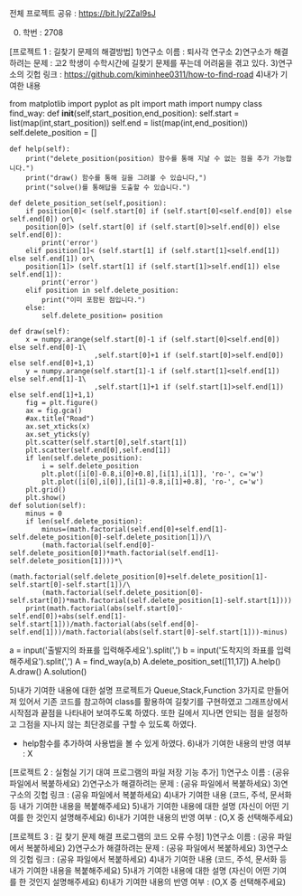 전체 프로젝트 공유 : https://bit.ly/2ZaI9sJ

0. 학번 : 2708

[프로젝트 1 : 길찾기 문제의 해결방법]
1)연구소 이름 : 퇴사각 연구소
2)연구소가 해결하려는 문제 : 고2 학생이 수학시간에 길찾기 문제를 푸는데 어려움을 겪고 있다.
3)연구소의 깃헙 링크 : https://github.com/kiminhee0311/how-to-find-road
4)내가 기여한 내용

from matplotlib import pyplot as plt
import math
import numpy
class find_way:
    def __init__(self,start_position,end_position):
        self.start = list(map(int,start_position))
        self.end = list(map(int,end_position))
        self.delete_position = []
        
    def help(self):
        print("delete_position(position) 함수를 통해 지날 수 없는 점을 추가 가능합니다.")
        print("draw() 함수를 통해 길을 그려볼 수 있습니다,")
        print("solve()를 통해답을 도출할 수 있습니다.")
        
    def delete_position_set(self,position):
        if position[0]< (self.start[0] if (self.start[0]<self.end[0]) else self.end[0]) or\
        position[0]> (self.start[0] if (self.start[0]>self.end[0]) else self.end[0]):
            print('error')
        elif position[1]< (self.start[1] if (self.start[1]<self.end[1]) else self.end[1]) or\
        position[1]> (self.start[1] if (self.start[1]>self.end[1]) else self.end[1]):
            print('error')
        elif position in self.delete_position:
            print("이미 포함된 점입니다.")
        else:
            self.delete_position= position
            
    def draw(self):
        x = numpy.arange(self.start[0]-1 if (self.start[0]<self.end[0]) else self.end[0]-1\
                         ,self.start[0]+1 if (self.start[0]>self.end[0]) else self.end[0]+1,1)
        y = numpy.arange(self.start[1]-1 if (self.start[1]<self.end[1]) else self.end[1]-1\
                         ,self.start[1]+1 if (self.start[1]>self.end[1]) else self.end[1]+1,1)
        fig = plt.figure()
        ax = fig.gca()
        #ax.title("Road")
        ax.set_xticks(x)
        ax.set_yticks(y)
        plt.scatter(self.start[0],self.start[1])
        plt.scatter(self.end[0],self.end[1])
        if len(self.delete_position):
            i = self.delete_position
            plt.plot([i[0]-0.8,i[0]+0.8],[i[1],i[1]], 'ro-', c='w')
            plt.plot([i[0],i[0]],[i[1]-0.8,i[1]+0.8], 'ro-', c='w')
        plt.grid()
        plt.show()
    def solution(self):
        minus = 0
        if len(self.delete_position):
            minus=(math.factorial(self.end[0]+self.end[1]-self.delete_position[0]-self.delete_position[1])/\
            (math.factorial(self.end[0]-self.delete_position[0])*math.factorial(self.end[1]-self.delete_position[1])))*\
            (math.factorial(self.delete_position[0]+self.delete_position[1]-self.start[0]-self.start[1])/\
            (math.factorial(self.delete_position[0]-self.start[0])*math.factorial(self.delete_position[1]-self.start[1])))
        print(math.factorial(abs(self.start[0]-self.end[0])+abs(self.end[1]-self.start[1]))/math.factorial(abs(self.end[0]-self.end[1]))/math.factorial(abs(self.start[0]-self.start[1]))-minus)

a = input('출발지의 좌표를 입력해주세요').split(',')
b = input('도착지의 좌표를 입력해주세요').split(',')
A = find_way(a,b)
A.delete_position_set([11,17])
A.help()
A.draw()
A.solution()

5)내가 기여한 내용에 대한 설명
프로젝트가 Queue,Stack,Function 3가지로 만들어져 있어서 기존 코드를 참고하여 class를 활용하여 길찾기를 구현하였고 그래프상에서 시작점과 끝점을 나타내어 보여주도록 하였다.
또한 길에서 지나면 안되는 점을 설정하고 그점을 지나지 않는 최단경로를 구할 수 있도록 하였다.
+ help함수를 추가하여 사용법을 볼 수 있게 하였다.
6)내가 기여한 내용의 반영 여부 : X

[프로젝트 2 : 실험실 기기 대여 프로그램의 파일 저장 기능 추가]
1)연구소 이름 : (공유 파일에서 복붙하세요)
2)연구소가 해결하려는 문제 : (공유 파일에서 복붙하세요)
3)연구소의 깃헙 링크 : (공유 파일에서 복붙하세요)
4)내가 기여한 내용
(코드, 주석, 문서화 등 내가 기여한 내용을 복붙해주세요)
5)내가 기여한 내용에 대한 설명
(자신이 어떤 기여를 한 것인지 설명해주세요)
6)내가 기여한 내용의 반영 여부 : (O,X 중 선택해주세요)

[프로젝트 3 : 길 찾기 문제 해결 프로그램의 코드 오류 수정]
1)연구소 이름 : (공유 파일에서 복붙하세요)
2)연구소가 해결하려는 문제 : (공유 파일에서 복붙하세요)
3)연구소의 깃헙 링크 : (공유 파일에서 복붙하세요)
4)내가 기여한 내용
(코드, 주석, 문서화 등 내가 기여한 내용을 복붙해주세요)
5)내가 기여한 내용에 대한 설명
(자신이 어떤 기여를 한 것인지 설명해주세요)
6)내가 기여한 내용의 반영 여부 : (O,X 중 선택해주세요)
